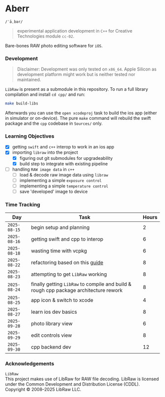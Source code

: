# Aberr

`/ˈāˌbər/`

> experimental application development in `C++` for Creative Technologies module `cc-02`.

Bare-bones RAW photo editing software for `iOS`.


### Development

> Disclaimer: Development was only tested on `x86_64`. Apple Silicon as development platform might work but is neither tested nor maintained.

`LibRaw` is present as a submodule in this repository. To run a full library compilation and install `cd cpp/` and run:

```sh
make build-libs
```

Afterwards you can use the `open xcodeproj` task to build the ios app (either in simulator or on-device). The pure `make` command will rebuild the swift package and the `cpp` codebase in `Sources/` only.


### Learning Objectives

- [x] getting `swift` and `c++` interop to work in an ios app
- [x] importing `libraw` into the project
  - [x] figuring out git submodules for upgradeability
  - [x] build step to integrate with existing pipeline 
- [ ] handling `RAW image data` in `c++`
  - [ ] load & decode raw image data using `libraw` 
  - [ ] implementing a simple `exposure control`
  - [ ] implementing a simple `temperature control`
  - [ ] save 'developed' image to device

### Time Tracking

| **Day**      | Task                                                                                                   | Hours |
| ------------ | ------------------------------------------------------------------------------------------------------ | ----- |
| `2025-08-15` | begin setup and planning                                                                               | 2     |
| `2025-08-16` | getting swift and cpp to interop                                                                       | 6     |
| `2025-08-18` | wasting time with vcpkg                                                                                | 6     |
| `2025-08-22` | refactoring based on this [guide](https://arturgruchala.com/swift-and-c-interoperability-in-practice/) | 8     |
| `2025-08-23` | attempting to get `LibRaw` working                                                                     | 8     |
| `2025-08-24` | finally getting `LibRaw` to compile and build & rough cpp package architecture rework                  | 8     |
| `2025-08-25` | app icon & switch to xcode                                                                             | 4     |
| `2025-08-27` | learn ios dev basics                                                                                   | 8     |
| `2025-09-28` | photo library view                                                                                     | 6     |
| `2025-09-29` | edit controls view                                                                                     | 8     |
| `2025-09-30` | cpp backend dev                                                                                        | 12    |


### Acknowledgements

`LibRaw`<br>
This project makes use of LibRaw for RAW file decoding.
LibRaw is licensed under the Common Development and Distribution License (CDDL).
Copyright © 2008–2025 LibRaw LLC.